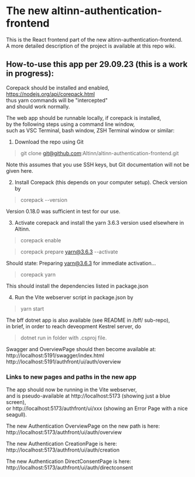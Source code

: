 # The new altinn-authentication-frontend
This is the React frontend part of the new altinn-authentication-frontend.<br>
A more detailed description of the project is available at this repo wiki.


## How-to-use this app per 29.09.23 (this is a work in progress):

Corepack should be installed and enabled, 
https://nodejs.org/api/corepack.html <br>
thus yarn commands will be "intercepted"<br> 
and should work normally.

The web app should be runnable locally, if corepack is installed,<br>
by the following steps using a command line window, <br>
such as VSC Terminal, bash window, ZSH Terminal window or similar:

1. Download the repo using Git
> git clone git@github.com:Altinn/altinn-authentication-frontend.git

Note this assumes that you use SSH keys, but Git documentation will not
be given here.

2. Install Corepack (this depends on your computer setup). 
Check version by
> corepack --version

Version 0.18.0 was sufficient in test for our use.

3. Activate corepack and install the yarn 3.6.3 version used
elsewhere in Altinn.

> corepack enable

> corepack prepare yarn@3.6.3 --activate

Should state: Preparing yarn@3.6.3 for immediate activation...

> corepack yarn

This should install the dependencies listed in package.json

4. Run the Vite webserver script in package.json by
> yarn start

The bff dotnet app is also available (see README in /bff/ sub-repo),<br>
in brief, in order to reach deveopment Kestrel server, do 
> dotnet run
in folder with .csproj file. 

Swagger and OverviewPage should then become available at:<br>
http://localhost:5191/swagger/index.html <br>
http://localhost:5191/authfront/ui/auth/overview <br>

### Links to new pages and paths in the new app

The app should now be running in the Vite webserver,<br>
and is pseudo-available at http://localhost:5173 
(showing just a blue screen), <br>
or http://localhost:5173/authfront/ui/xxx 
(showing an Error Page with a nice seagull).

The new Authentication OverviewPage on the new path is here: <br>
http://localhost:5173/authfront/ui/auth/overview

The new Authentication CreationPage is here: <br>
http://localhost:5173/authfront/ui/auth/creation

The new Authentication DirectConsentPage is here: <br>
http://localhost:5173/authfront/ui/auth/directconsent
